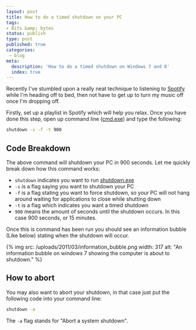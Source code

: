 ```yaml
---
layout: post
title: How to do a timed shutdown on your PC
tags:
- Bits &amp; bytes
status: publish
type: post
published: true
categories:
 – blog
meta:
  description: 'How to do a timed shutdown on Windows 7 and 8'
  index: true
---
```

Recently I've stumbled upon a really neat technique to listening to [Spotify](http://www.spotify.com/) while I'm heading off to bed, then not have to get up to turn my music off once I'm dropping off.

Firstly, set up a playlist in Spotify which will help you relax. Once you have done this step, open up command line ([cmd.exe](http://www.microsoft.com/resources/documentation/windows/xp/all/proddocs/en-us/cmd.mspx?mfr=true)) and type the following:

```bash
shutdown -s -f -t 900
```

## Code Breakdown

The above command will shutdown your PC in 900 seconds. Let me quickly break down how this command works:

* `shutdown` indicates you want to run [shutdown.exe](http://technet.microsoft.com/en-us/library/bb491003.aspx)
* `-s` is a flag saying you want to shutdown your PC
* `-f` is a flag stating you want to force shutdown, so your PC will not hang around waiting for applications to close while shutting down
* `-t` is a flag which indicates you want a timed shutdown
* `900` means the amount of seconds until the shutdown occurs. In this case 900 seconds, or 15 minutes.

Once this is command has been run you should see an information bubble (Like below) stating when the shutdown will occur.

{% img src: /uploads/2011/03/information_bubble.png width: 317 alt: "An information bubble on windows 7 showing the computer is about to shutdown." %}

## How to abort

You may also want to abort your shutdown, in that case just put the following code into your command line:

```bash
shutdown -a
```

The `-a` flag stands for "Abort a system shutdown".
